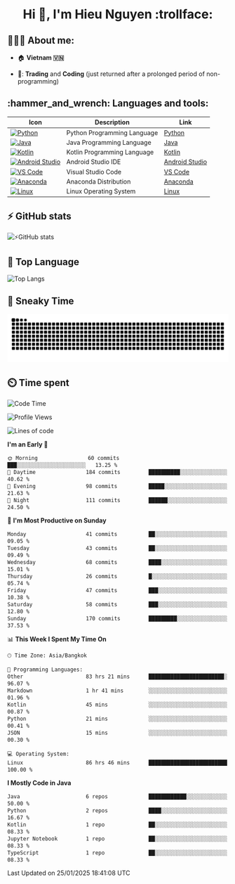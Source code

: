 <h1 align="center">Hi 👋, I'm Hieu Nguyen :trollface:</h1>

<h2 align="left">👨🏻‍💻 About me:</h2>

- :house: **Vietnam :vietnam:**

- 📄: **Trading** and **Coding** (just returned after a prolonged period of non-programming)


<h2 align="left">:hammer_and_wrench: Languages and tools:</h2>

| Icon | Description | Link |
|---|---|---|
| [![Python](https://skillicons.dev/icons?i=python)](https://www.python.org/) | Python Programming Language | [Python](https://www.python.org/) |
| [![Java](https://skillicons.dev/icons?i=java)](https://www.java.com/) | Java Programming Language | [Java](https://www.java.com/) | 
| [![Kotlin](https://skillicons.dev/icons?i=kotlin)](https://kotlinlang.org/) | Kotlin Programming Language | [Kotlin](https://kotlinlang.org/) |
| [![Android Studio](https://skillicons.dev/icons?i=androidstudio)](https://developer.android.com/studio) | Android Studio IDE | [Android Studio](https://developer.android.com/studio) |
| [![VS Code](https://skillicons.dev/icons?i=vscode)](https://code.visualstudio.com/) | Visual Studio Code | [VS Code](https://code.visualstudio.com/) |
| [![Anaconda](https://skillicons.dev/icons?i=anaconda)](https://www.anaconda.com/) | Anaconda Distribution | [Anaconda](https://www.anaconda.com/) |
| [![Linux](https://skillicons.dev/icons?i=linux)](https://www.linux.org/) | Linux Operating System | [Linux](https://www.linux.org/) |


<h2>⚡ GitHub stats</h2>

![⚡GitHub stats](https://github-readme-stats-9793-ultimatebrok-projects.vercel.app/api?username=ultimateBroK&show_icons=true&theme=dark)

<h2>🥇 Top Language</h2>

![Top Langs](https://github-readme-stats-9793-ultimatebrok-projects.vercel.app/api/top-langs?username=ultimateBroK&size_weight=0.5&count_weight=0.5&layout=compact&theme=dark)

<h2>🐍 Sneaky Time</h2>

![Snake animation](https://raw.githubusercontent.com/ultimateBroK/ultimateBroK/output/github-contribution-grid-snake-dark.svg)

<h2>⏲️ Time spent</h2>

<!--START_SECTION:waka-->
![Code Time](http://img.shields.io/badge/Code%20Time-263%20hrs%2048%20mins-blue)

![Profile Views](http://img.shields.io/badge/Profile%20Views-0-blue)

![Lines of code](https://img.shields.io/badge/From%20Hello%20World%20I%27ve%20Written-391.8%20thousand%20lines%20of%20code-blue)

**I'm an Early 🐤** 

```text
🌞 Morning                60 commits          ███░░░░░░░░░░░░░░░░░░░░░░   13.25 % 
🌆 Daytime                184 commits         ██████████░░░░░░░░░░░░░░░   40.62 % 
🌃 Evening                98 commits          █████░░░░░░░░░░░░░░░░░░░░   21.63 % 
🌙 Night                  111 commits         ██████░░░░░░░░░░░░░░░░░░░   24.50 % 
```
📅 **I'm Most Productive on Sunday** 

```text
Monday                   41 commits          ██░░░░░░░░░░░░░░░░░░░░░░░   09.05 % 
Tuesday                  43 commits          ██░░░░░░░░░░░░░░░░░░░░░░░   09.49 % 
Wednesday                68 commits          ████░░░░░░░░░░░░░░░░░░░░░   15.01 % 
Thursday                 26 commits          █░░░░░░░░░░░░░░░░░░░░░░░░   05.74 % 
Friday                   47 commits          ███░░░░░░░░░░░░░░░░░░░░░░   10.38 % 
Saturday                 58 commits          ███░░░░░░░░░░░░░░░░░░░░░░   12.80 % 
Sunday                   170 commits         █████████░░░░░░░░░░░░░░░░   37.53 % 
```


📊 **This Week I Spent My Time On** 

```text
🕑︎ Time Zone: Asia/Bangkok

💬 Programming Languages: 
Other                    83 hrs 21 mins      ████████████████████████░   96.07 % 
Markdown                 1 hr 41 mins        ░░░░░░░░░░░░░░░░░░░░░░░░░   01.96 % 
Kotlin                   45 mins             ░░░░░░░░░░░░░░░░░░░░░░░░░   00.87 % 
Python                   21 mins             ░░░░░░░░░░░░░░░░░░░░░░░░░   00.41 % 
JSON                     15 mins             ░░░░░░░░░░░░░░░░░░░░░░░░░   00.30 % 

💻 Operating System: 
Linux                    86 hrs 46 mins      █████████████████████████   100.00 % 
```

**I Mostly Code in Java** 

```text
Java                     6 repos             ████████████░░░░░░░░░░░░░   50.00 % 
Python                   2 repos             ████░░░░░░░░░░░░░░░░░░░░░   16.67 % 
Kotlin                   1 repo              ██░░░░░░░░░░░░░░░░░░░░░░░   08.33 % 
Jupyter Notebook         1 repo              ██░░░░░░░░░░░░░░░░░░░░░░░   08.33 % 
TypeScript               1 repo              ██░░░░░░░░░░░░░░░░░░░░░░░   08.33 % 
```




 Last Updated on 25/01/2025 18:41:08 UTC
<!--END_SECTION:waka-->
